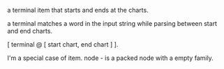 a terminal item that starts and ends at the charts.

a terminal matches a word in the input string while parsing between start and end charts.

[  terminal  @ [ start chart, end chart ] ].

I'm a special case of item.
node 
	- is a packed node with a empty family.
	

